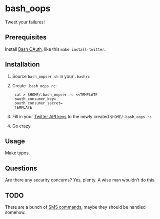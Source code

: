 # bash_oops

Tweet your failures! 

## Prerequisites

Install [Bash OAuth](https://github.com/livibetter/bash-oauth), like this `make install-twitter`.

## Installation

1. Source `bash_oopser.sh` in your `.bashrc`
2. Create `.bash_oops.rc`:

		cat > $HOME/.bash_oopser.rc <<TEMPLATE
		oauth_consumer_key=
		oauth_consumer_secret=
		TEMPLATE
		
3. Fill in your [Twitter API keys](http://dev.twitter.com/apps/new) to the newly created `$HOME/.bash_oops.rc`
4. Go crazy

## Usage

Make typos.

## Questions

Are there any security concerns? Yes, plenty. A wise man wouldn't do this.

## TODO

There are a bunch of [SMS commands](https://support.twitter.com/articles/14020-twitter-for-sms-basic-features), maybe they should be handled somehow.
